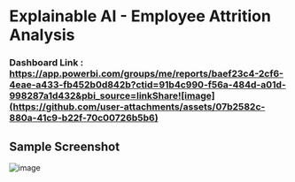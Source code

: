 # Explainable AI - Employee Attrition Analysis 

### Dashboard Link : https://app.powerbi.com/groups/me/reports/baef23c4-2cf6-4eae-a433-fb452b0d842b?ctid=91b4c990-f56a-484d-a01d-998287a1d432&pbi_source=linkShare![image](https://github.com/user-attachments/assets/07b2582c-880a-41c9-b22f-70c00726b5b6)


## Sample Screenshot
![image](https://github.com/user-attachments/assets/88a7e535-09fb-4800-ade7-82c906983010)
